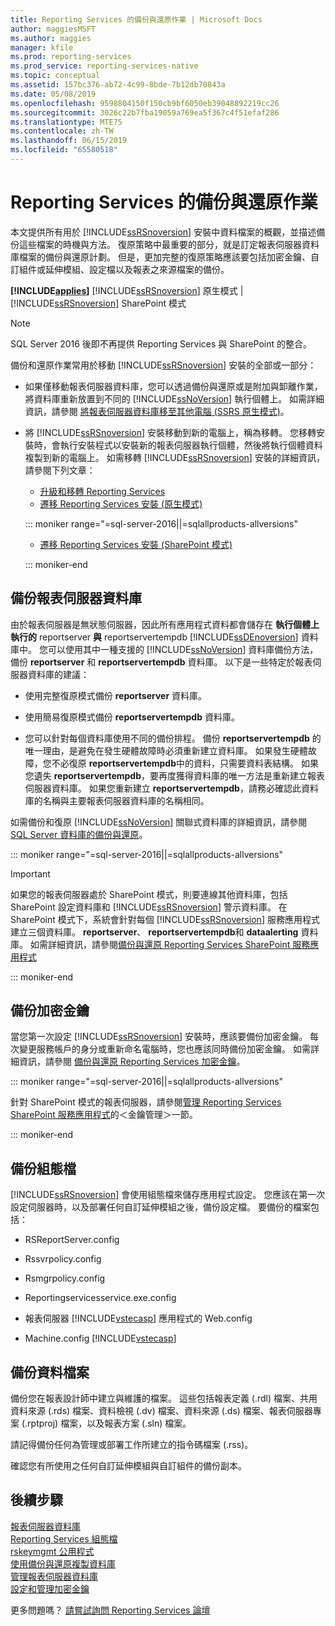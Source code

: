 ```yaml
---
title: Reporting Services 的備份與還原作業 | Microsoft Docs
author: maggiesMSFT
ms.author: maggies
manager: kfile
ms.prod: reporting-services
ms.prod_service: reporting-services-native
ms.topic: conceptual
ms.assetid: 157bc376-ab72-4c99-8bde-7b12db70843a
ms.date: 05/08/2019
ms.openlocfilehash: 9598804150f150cb9bf6050eb39048892219cc26
ms.sourcegitcommit: 3026c22b7fba19059a769ea5f367c4f51efaf286
ms.translationtype: MTE75
ms.contentlocale: zh-TW
ms.lasthandoff: 06/15/2019
ms.locfileid: "65580518"
---
```

# <a name="backup-and-restore-operations-for-reporting-services"></a>Reporting Services 的備份與還原作業

  本文提供所有用於 [!INCLUDE[ssRSnoversion](../../includes/ssrsnoversion-md.md)] 安裝中資料檔案的概觀，並描述備份這些檔案的時機與方法。 復原策略中最重要的部分，就是訂定報表伺服器資料庫檔案的備份與還原計劃。 但是，更加完整的復原策略應該要包括加密金鑰、自訂組件或延伸模組、設定檔以及報表之來源檔案的備份。  
  
 **[!INCLUDE[applies](../../includes/applies-md.md)]**  [!INCLUDE[ssRSnoversion](../../includes/ssrsnoversion-md.md)] 原生模式 | [!INCLUDE[ssRSnoversion](../../includes/ssrsnoversion-md.md)] SharePoint 模式  

> [!NOTE]
> SQL Server 2016 後即不再提供 Reporting Services 與 SharePoint 的整合。
  
 備份和還原作業常用於移動 [!INCLUDE[ssRSnoversion](../../includes/ssrsnoversion-md.md)] 安裝的全部或一部分：  
  
-   如果僅移動報表伺服器資料庫，您可以透過備份與還原或是附加與卸離作業，將資料庫重新放置到不同的 [!INCLUDE[ssNoVersion](../../includes/ssnoversion-md.md)] 執行個體上。 如需詳細資訊，請參閱 [將報表伺服器資料庫移至其他電腦 &#40;SSRS 原生模式&#41;](../../reporting-services/report-server/moving-the-report-server-databases-to-another-computer-ssrs-native-mode.md)。  
  
-   將 [!INCLUDE[ssRSnoversion](../../includes/ssrsnoversion-md.md)] 安裝移動到新的電腦上，稱為移轉。 您移轉安裝時，會執行安裝程式以安裝新的報表伺服器執行個體，然後將執行個體資料複製到新的電腦上。 如需移轉 [!INCLUDE[ssRSnoversion](../../includes/ssrsnoversion-md.md)] 安裝的詳細資訊，請參閱下列文章：  
  
    - [升級和移轉 Reporting Services](../../reporting-services/install-windows/upgrade-and-migrate-reporting-services.md)  
    - [遷移 Reporting Services 安裝 &#40;原生模式&#41;](../../reporting-services/install-windows/migrate-a-reporting-services-installation-native-mode.md)  

    ::: moniker range="=sql-server-2016||=sqlallproducts-allversions"
  
    - [遷移 Reporting Services 安裝 &#40;SharePoint 模式&#41;](../../reporting-services/install-windows/migrate-a-reporting-services-installation-sharepoint-mode.md)  

    ::: moniker-end
  
## <a name="backing-up-the-report-server-databases"></a>備份報表伺服器資料庫  
 由於報表伺服器是無狀態伺服器，因此所有應用程式資料都會儲存在 **執行個體上執行的** reportserver **與** reportservertempdb [!INCLUDE[ssDEnoversion](../../includes/ssdenoversion-md.md)] 資料庫中。 您可以使用其中一種支援的 [!INCLUDE[ssNoVersion](../../includes/ssnoversion-md.md)] 資料庫備份方法，備份 **reportserver** 和 **reportservertempdb** 資料庫。 以下是一些特定於報表伺服器資料庫的建議：  
  
-   使用完整復原模式備份 **reportserver** 資料庫。  
  
-   使用簡易復原模式備份 **reportservertempdb** 資料庫。  
  
-   您可以針對每個資料庫使用不同的備份排程。 備份 **reportservertempdb** 的唯一理由，是避免在發生硬體故障時必須重新建立資料庫。 如果發生硬體故障，您不必復原 **reportservertempdb**中的資料，只需要資料表結構。 如果您遺失 **reportservertempdb**，要再度獲得資料庫的唯一方法是重新建立報表伺服器資料庫。 如果您重新建立 **reportservertempdb**，請務必確認此資料庫的名稱與主要報表伺服器資料庫的名稱相同。  
  
 如需備份和復原 [!INCLUDE[ssNoVersion](../../includes/ssnoversion-md.md)] 關聯式資料庫的詳細資訊，請參閱 [SQL Server 資料庫的備份與還原](../../relational-databases/backup-restore/back-up-and-restore-of-sql-server-databases.md)。  

::: moniker range="=sql-server-2016||=sqlallproducts-allversions"  

> [!IMPORTANT]  
>  如果您的報表伺服器處於 SharePoint 模式，則要連線其他資料庫，包括 SharePoint 設定資料庫和 [!INCLUDE[ssRSnoversion](../../includes/ssrsnoversion-md.md)] 警示資料庫。 在 SharePoint 模式下，系統會針對每個 [!INCLUDE[ssRSnoversion](../../includes/ssrsnoversion-md.md)] 服務應用程式建立三個資料庫。 **reportserver**、 **reportservertempdb**和 **dataalerting** 資料庫。 如需詳細資訊，請參閱[備份與還原 Reporting Services SharePoint 服務應用程式](../../reporting-services/report-server-sharepoint/backup-and-restore-reporting-services-sharepoint-service-applications.md)  

::: moniker-end
  
## <a name="backing-up-the-encryption-keys"></a>備份加密金鑰  
 當您第一次設定 [!INCLUDE[ssRSnoversion](../../includes/ssrsnoversion-md.md)] 安裝時，應該要備份加密金鑰。 每次變更服務帳戶的身分或重新命名電腦時，您也應該同時備份加密金鑰。 如需詳細資訊，請參閱 [備份與還原 Reporting Services 加密金鑰](../../reporting-services/install-windows/ssrs-encryption-keys-back-up-and-restore-encryption-keys.md)。 

::: moniker range="=sql-server-2016||=sqlallproducts-allversions"

針對 SharePoint 模式的報表伺服器，請參閱[管理 Reporting Services SharePoint 服務應用程式](../../reporting-services/report-server-sharepoint/manage-a-reporting-services-sharepoint-service-application.md)的＜金鑰管理＞一節。  

::: moniker-end
  
## <a name="backing-up-the-configuration-files"></a>備份組態檔  
 [!INCLUDE[ssRSnoversion](../../includes/ssrsnoversion-md.md)] 會使用組態檔來儲存應用程式設定。 您應該在第一次設定伺服器時，以及部署任何自訂延伸模組之後，備份設定檔。 要備份的檔案包括：  
  
-   RSReportServer.config  
  
-   Rssvrpolicy.config  
  
-   Rsmgrpolicy.config  
  
-   Reportingservicesservice.exe.config  
  
-   報表伺服器 [!INCLUDE[vstecasp](../../includes/vstecasp-md.md)] 應用程式的 Web.config
  
-   Machine.config [!INCLUDE[vstecasp](../../includes/vstecasp-md.md)]  
  
## <a name="backing-up-data-files"></a>備份資料檔案  
 備份您在報表設計師中建立與維護的檔案。 這些包括報表定義 (.rdl) 檔案、共用資料來源 (.rds) 檔案、資料檢視 (.dv) 檔案、資料來源 (.ds) 檔案、報表伺服器專案 (.rptproj) 檔案，以及報表方案 (.sln) 檔案。  
  
 請記得備份任何為管理或部署工作所建立的指令碼檔案 (.rss)。  
  
 確認您有所使用之任何自訂延伸模組與自訂組件的備份副本。  

## <a name="next-steps"></a>後續步驟

[報表伺服器資料庫](../../reporting-services/report-server/report-server-database-ssrs-native-mode.md)   
[Reporting Services 組態檔](../../reporting-services/report-server/reporting-services-configuration-files.md)   
[rskeymgmt 公用程式](../../reporting-services/tools/rskeymgmt-utility-ssrs.md)   
[使用備份與還原複製資料庫](../../relational-databases/databases/copy-databases-with-backup-and-restore.md)   
[管理報表伺服器資料庫](../../reporting-services/report-server/administer-a-report-server-database-ssrs-native-mode.md)   
[設定和管理加密金鑰](../../reporting-services/install-windows/ssrs-encryption-keys-manage-encryption-keys.md)  

更多問題嗎？ [請嘗試詢問 Reporting Services 論壇](https://go.microsoft.com/fwlink/?LinkId=620231)
